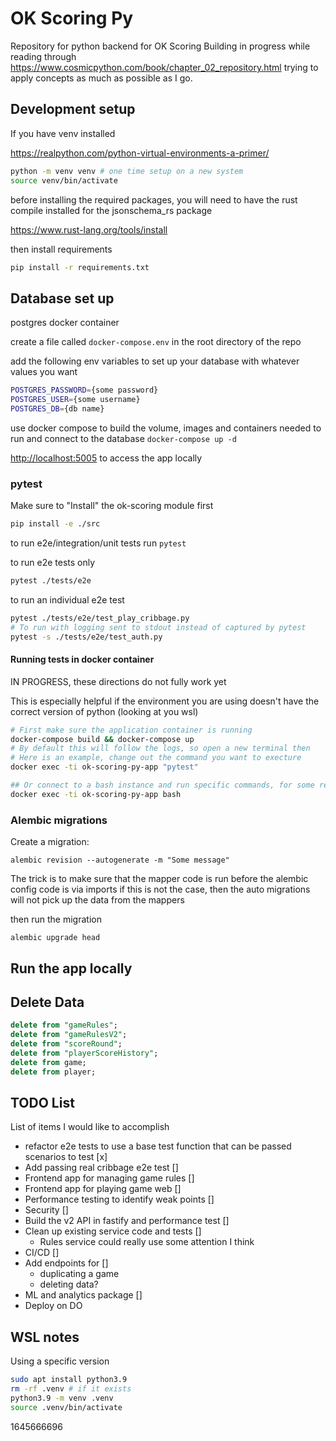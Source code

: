 # OK Scoring Py

Repository for python backend for OK Scoring
Building in progress while reading through <https://www.cosmicpython.com/book/chapter_02_repository.html>
trying to apply concepts as much as possible as I go.

## Development setup

If you have venv installed

<https://realpython.com/python-virtual-environments-a-primer/>

```bash
python -m venv venv # one time setup on a new system
source venv/bin/activate
```

before installing the required packages, you will need to have the rust compile installed for the jsonschema_rs package

<https://www.rust-lang.org/tools/install>

then install requirements

```bash
pip install -r requirements.txt
```

## Database set up

postgres docker container

create a file called `docker-compose.env` in the root directory of the repo

add the following env variables to set up your database with whatever values you want

```bash
POSTGRES_PASSWORD={some password}
POSTGRES_USER={some username}
POSTGRES_DB={db name}
```

use docker compose to build the volume, images and containers needed to run and connect to the database
`docker-compose up -d`

<http://localhost:5005> to access the app locally

### pytest

Make sure to "Install" the ok-scoring module first

```bash
pip install -e ./src
```

to run e2e/integration/unit tests run `pytest`

to run e2e tests only

```bash
pytest ./tests/e2e
```

to run an individual e2e test

```bash
pytest ./tests/e2e/test_play_cribbage.py
# To run with logging sent to stdout instead of captured by pytest
pytest -s ./tests/e2e/test_auth.py
```

#### Running tests in docker container

IN PROGRESS, these directions do not fully work yet

This is especially helpful if the environment you are using doesn't have the correct version of python (looking at you wsl)

```bash
# First make sure the application container is running
docker-compose build && docker-compose up
# By default this will follow the logs, so open a new terminal then
# Here is an example, change out the command you want to execture
docker exec -ti ok-scoring-py-app "pytest"

## Or connect to a bash instance and run specific commands, for some reason specific test files don't work running from outside the container?
docker exec -ti ok-scoring-py-app bash
```

### Alembic migrations

Create a migration:

`alembic revision --autogenerate -m "Some message"`

The trick is to make sure that the mapper code is run before the alembic config code is via imports
if this is not the case, then the auto migrations will not pick up the data from the mappers

then run the migration

`alembic upgrade head`

## Run the app locally

## Delete Data

```sql
delete from "gameRules";
delete from "gameRulesV2";
delete from "scoreRound";
delete from "playerScoreHistory";
delete from game;
delete from player;
```

## TODO List

List of items I would like to accomplish

- refactor e2e tests to use a base test function that can be passed scenarios to test [x]
- Add passing real cribbage e2e test []
- Frontend app for managing game rules []
- Frontend app for playing game web []
- Performance testing to identify weak points []
- Security []
- Build the v2 API in fastify and performance test []
- Clean up existing service code and tests []
  - Rules service could really use some attention I think
- CI/CD []
- Add endpoints for []
  - duplicating a game
  - deleting data?
- ML and analytics package []
- Deploy on DO

## WSL notes

Using a specific version

```bash
sudo apt install python3.9
rm -rf .venv # if it exists
python3.9 -m venv .venv
source .venv/bin/activate
```

1645666696
